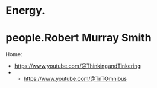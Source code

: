 # Energy.
# people.Robert Murray Smith
Home:
- https://www.youtube.com/@ThinkingandTinkering
- - https://www.youtube.com/@TnTOmnibus
